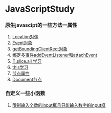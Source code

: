 # JavaScriptStudy

### 原生javascipt的一些方法一属性


1. [Location对像](https://github.com/bailin240/JavaScriptStudy/blob/master/LearningRecord/Location.md)
2. [Event对象](https://github.com/bailin240/JavaScriptStudy/blob/master/LearningRecord/Event.md)
3. [getBoundingClientRect对象](https://github.com/bailin240/JavaScriptStudy/blob/master/LearningRecord/addEventListener()%E5%92%8CattachEvent().md)
4. [绑定多事件addEventListener和attachEvent](https://github.com/bailin240/JavaScriptStudy/blob/master/LearningRecord/addEventListener()%E5%92%8CattachEvent().md)
5. [[].slice.all 学习](https://github.com/bailin240/JavaScriptStudy/blob/master/LearningRecord/%5B%5D.slice.call.md)
6. [this学习](https://github.com/bailin240/JavaScriptStudy/blob/master/LearningRecord/this%E5%AD%A6%E4%B9%A0.md)
7. [节点属性](https://github.com/bailin240/JavaScriptStudy/blob/master/LearningRecord/%E8%8A%82%E7%82%B9%E5%B1%9E%E6%80%A7.md)
8. [Document节点](https://github.com/bailin240/JavaScriptStudy/blob/master/LearningRecord/Document%E8%8A%82%E7%82%B9.md)

### 自定义一些小函数
1. [限制输入个数的Input框且只能输入数字的input框](https://github.com/bailin240/JavaScriptStudy/tree/master/LearningFunction)



